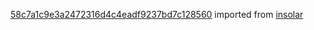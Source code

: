 [58c7a1c9e3a2472316d4c4eadf9237bd7c128560](https://github.com/insolar/insolar/commit/58c7a1c9e3a2472316d4c4eadf9237bd7c128560) imported from [insolar](https://github.com/insolar/insolar)
